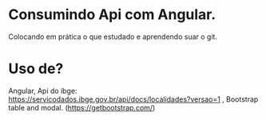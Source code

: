 # Consumindo Api com Angular.
Colocando em prática o que estudado e aprendendo suar o git.

# Uso de?
Angular,
Api do ibge: https://servicodados.ibge.gov.br/api/docs/localidades?versao=1 ,
Bootstrap table and modal. (https://getbootstrap.com/)

